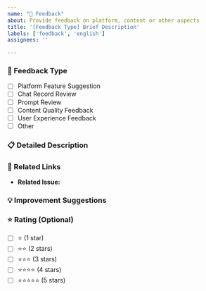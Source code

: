 ```yaml
---
name: "📝 Feedback"
about: Provide feedback on platform, content or other aspects
title: '[Feedback Type] Brief Description'
labels: ['feedback', 'english']
assignees: ''

---
```


### 📝 Feedback Type
- [ ] Platform Feature Suggestion
- [ ] Chat Record Review
- [ ] Prompt Review
- [ ] Content Quality Feedback
- [ ] User Experience Feedback
- [ ] Other

### 📋 Detailed Description
<!-- Please describe your feedback in detail -->


### 🎯 Related Links
<!-- If this is feedback on specific chat records or prompts, please provide links -->
* **Related Issue:** 

### 💡 Improvement Suggestions
<!-- If you have improvement suggestions, please explain here -->


### ⭐ Rating (Optional)
<!-- If this is a content review, you can give a rating -->
- [ ] ⭐ (1 star)
- [ ] ⭐⭐ (2 stars)
- [ ] ⭐⭐⭐ (3 stars)
- [ ] ⭐⭐⭐⭐ (4 stars)
- [ ] ⭐⭐⭐⭐⭐ (5 stars)
